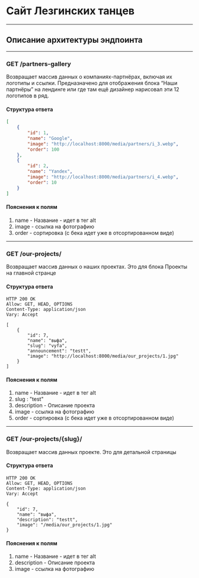 # Сайт Лезгинских танцев
***
## Описание архитектуры эндпоинта
***
### GET /partners-gallery

Возвращает массив данных о компаниях-партнёрах, включая их логотипы и ссылки. Предназначено для отображения блока “Наши партнёры” на лендинге или где там ещё дизайнер нарисовал эти 12 логотипов в ряд.
#### Структура ответа
```json
[
    {
        "id": 1,
        "name": "Google",
        "image": "http://localhost:8000/media/partners/i_3.webp",
        "order": 100
    },
    {
        "id": 2,
        "name": "Yandex",
        "image": "http://localhost:8000/media/partners/i_4.webp",
        "order": 10
    }
]
```
#### Пояснения к полям
1) name - Название - идет в тег alt
2) image - ссылка на фотографию
3) order - сортировка (с бека идет уже в отсортированном виде)
***
### GET /our-projects/
Возвращает массив данных о наших проектах. Это для блока Проекты на главной странце
#### Структура ответа
```
HTTP 200 OK
Allow: GET, HEAD, OPTIONS
Content-Type: application/json
Vary: Accept

[
    {
        "id": 7,
        "name": "выфа",
        "slug": "vyfa",
        "announcement": "testt",
        "image": "http://localhost:8000/media/our_projects/1.jpg"
    }
]
```
#### Пояснения к полям
1) name - Название - идет в тег alt
2) slug : "test"
3) description - Описание проекта
4) image - ссылка на фотографию
5) order - сортировка (с бека идет уже в отсортированном виде)
***
### GET /our-projects/{slug}/
Возвращает массив данных проекте. Это для детальной страницы
#### Структура ответа
```
HTTP 200 OK
Allow: GET, HEAD, OPTIONS
Content-Type: application/json
Vary: Accept

{
    "id": 7,
    "name": "выфа",
    "description": "testt",
    "image": "/media/our_projects/1.jpg"
}
```
#### Пояснения к полям
1) name - Название - идет в тег alt
2) description - Описание проекта
3) image - ссылка на фотографию

